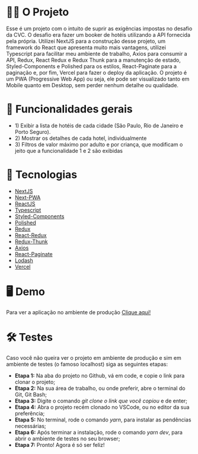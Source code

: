 # :construction_worker_man: O Projeto

Esse é um projeto com o intuito de suprir as exigências impostas no desafio da CVC. O desafio era fazer um booker de hotéis utilizando a API fornecida pela própria. Utilizei NextJS para a construção desse projeto, um framework do React que apresenta muito mais vantagens, utilizei Typescript para facilitar meu ambiente de trabalho, Axios para consumir a API, Redux, React Redux e Redux Thunk para a manutenção de estado, Styled-Components e Polished para os estilos, React-Paginate para a paginação e, por fim, Vercel para fazer o deploy da aplicação. O projeto é um PWA (Progressive Web App) ou seja, ele pode ser visualizado tanto em Mobile quanto em Desktop, sem perder nenhum detalhe ou qualidade.

# :selfie: Funcionalidades gerais

<ul>
  <li>1) Exibir a lista de hotéis de cada cidade (São Paulo, Rio de Janeiro e Porto Seguro).</li>
  <li>2) Mostrar os detalhes de cada hotel, individualmente</li>
  <li>3) Filtros de valor máximo por adulto e por criança, que modificam o jeito que a funcionalidade 1 e 2 são exibidas</li>
 </ul>
 
 # :rocket: Tecnologias 
 <ul>
    <li><a href="https://nextjs.org/">NextJS</a></li>
    <li><a href="https://www.npmjs.com/package/next-pwa">Next-PWA</a></li>
    <li><a href="https://pt-br.reactjs.org/">ReactJS</a></li>
    <li><a href="https://www.typescriptlang.org/">Typescript</a></li>
    <li><a href="https://styled-components.com/">Styled-Components</a></li>
    <li><a href="https://polished.js.org/">Polished</a></li>
    <li><a href="https://redux.js.org/">Redux</a></li>
    <li><a href="https://react-redux.js.org/">React-Redux</a></li>
    <li><a href="https://redux.js.org/usage/writing-logic-thunks">Redux-Thunk</a></li>
    <li><a href="https://axios-http.com/ptbr/docs/intro">Axios</a></li>
    <li><a href="https://www.npmjs.com/package/react-paginate">React-Paginate</a></li>
    <li><a href="https://lodash.com/">Lodash</a></li>
    <li><a href="https://vercel.com/dashboard">Vercel</a></li>
  </ul>
      
 # :desktop_computer: Demo

Para ver a aplicação no ambiente de produção <a href="https://nardinis-hotels.vercel.app/">Clique aqui!</a>

# :hammer_and_wrench: Testes

Caso você não queira ver o projeto em ambiente de produção e sim em ambiente de testes (o famoso localhost) siga as seguintes etapas:

<ul>
  <li><span style="font-weight: bold">Etapa 1:</span> Na aba do projeto no Github, vá em code, e copie o link para clonar o projeto;</li>
  <li><span style="font-weight: bold">Etapa 2:</span> Na sua área de trabalho, ou onde preferir, abre o terminal do Git, Git Bash;</li>
  <li><span style="font-weight: bold">Etapa 3:</span> Digite o comando <span style="font-style: italic">git clone o link que você copiou</span> e de enter;</li>
  <li><span style="font-weight: bold">Etapa 4:</span> Abra o projeto recém clonado no VSCode, ou no editor da sua preferência;</li>
  <li><span style="font-weight: bold">Etapa 5:</span> No terminal, rode o comando <span style="font-style: italic">yarn</span>, para instalar as pendências necessárias;</li>
  <li><span style="font-weight: bold">Etapa 6:</span> Após terminar a instalação, rode o comando <span style="font-style: italic">yarn dev</span>, para abrir o ambiente de testes no seu browser;</li>
  <li><span style="font-weight: bold">Etapa 7:</span> Pronto! Agora é só ser feliz!</li>
<ul>
